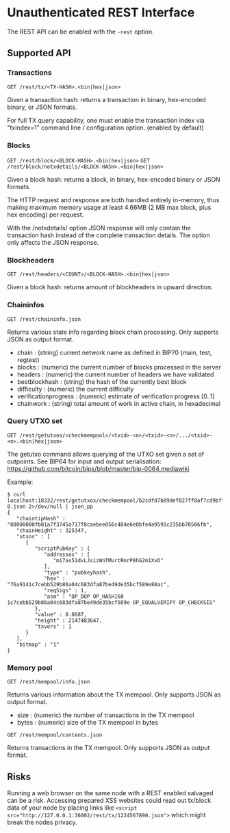 # Unauthenticated REST Interface

The REST API can be enabled with the `-rest` option.

## Supported API

### Transactions

`GET /rest/tx/<TX-HASH>.<bin|hex|json>`

Given a transaction hash: returns a transaction in binary, hex-encoded binary,
or JSON formats.

For full TX query capability, one must enable the transaction index via
"txindex=1" command line / configuration option. (enabled by default)

### Blocks

`GET /rest/block/<BLOCK-HASH>.<bin|hex|json>`
`GET /rest/block/notxdetails/<BLOCK-HASH>.<bin|hex|json>`

Given a block hash: returns a block, in binary, hex-encoded binary or JSON
formats.

The HTTP request and response are both handled entirely in-memory, thus making
maximum memory usage at least 4.66MB (2 MB max block, plus hex encoding) per
request.

With the /notxdetails/ option JSON response will only contain the transaction
hash instead of the complete transaction details. The option only affects the
JSON response.

### Blockheaders

`GET /rest/headers/<COUNT>/<BLOCK-HASH>.<bin|hex|json>`

Given a block hash: returns <COUNT> amount of blockheaders in upward direction.

### Chaininfos

`GET /rest/chaininfo.json`

Returns various state info regarding block chain processing. Only supports JSON
as output format.

* chain : (string) current network name as defined in BIP70 (main, test,
  regtest)
* blocks : (numeric) the current number of blocks processed in the server
* headers : (numeric) the current number of headers we have validated
* bestblockhash : (string) the hash of the currently best block
* difficulty : (numeric) the current difficulty
* verificationprogress : (numeric) estimate of verification progress [0..1]
* chainwork : (string) total amount of work in active chain, in hexadecimal

### Query UTXO set

`GET /rest/getutxos/<checkmempool>/<txid>-<n>/<txid>-<n>/.../<txid>-<n>.<bin|hex|json>`

The getutxo command allows querying of the UTXO set given a set of outpoints.
See BIP64 for input and output serialisation: https://github.com/bitcoin/bips/blob/master/bip-0064.mediawiki

Example:

```
$ curl localhost:18332/rest/getutxos/checkmempool/b2cdfd7b89def827ff8af7cd9bff7627ff72e5e8b0f71210f92ea7a4000c5d75-0.json 2>/dev/null | json_pp
{
   "chaintipHash" : "00000000fb01a7f3745a717f8caebee056c484e6e0bfe4a9591c235bb70506fb",
   "chainHeight" : 325347,
   "utxos" : [
      {
         "scriptPubKey" : {
            "addresses" : [
               "mi7as51dvLJsizWnTMurtRmrP8hG2m1XvD"
            ],
            "type" : "pubkeyhash",
            "hex" : "76a9141c7cebb529b86a04c683dfa87be49de35bcf589e88ac",
            "reqSigs" : 1,
            "asm" : "OP_DUP OP_HASH160 1c7cebb529b86a04c683dfa87be49de35bcf589e OP_EQUALVERIFY OP_CHECKSIG"
         },
         "value" : 8.8687,
         "height" : 2147483647,
         "txvers" : 1
      }
   ],
   "bitmap" : "1"
}
```

### Memory pool

`GET /rest/mempool/info.json`

Returns various information about the TX mempool. Only supports JSON as output
format.

* size : (numeric) the number of transactions in the TX mempool
* bytes : (numeric) size of the TX mempool in bytes

`GET /rest/mempool/contents.json`

Returns transactions in the TX mempool. Only supports JSON as output format.

## Risks

Running a web browser on the same node with a REST enabled salvaged can be a
risk. Accessing prepared XSS websites could read out tx/block data of your node
by placing links like `<script src="http://127.0.0.1:36002/rest/tx/1234567890.json">`
which might break the nodes privacy.
